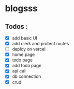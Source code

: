 # blogsss

## Todos :

- [x] add basic UI
- [x] add clerk and protect routes
- [ ] deploy on vercel
- [x] home page
- [x] todo page
- [x] add todo page
- [x] api call
- [x] db connection
- [x] crud
